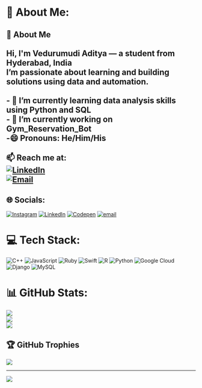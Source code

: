 # 💫 About Me:              
## 👋 About Me<br><br>Hi, I'm **Vedurumudi Aditya** — a student from **Hyderabad, India**  <br>I’m passionate about learning and building solutions using data and automation.<br><br>- 🌱 I’m currently learning **data analysis skills using Python and SQL**<br>- 💼 I’m currently working on **Gym_Reservation_Bot**<br>-😄 Pronouns: He/Him/His<br><br>📫 Reach me at:  <br>[![LinkedIn](https://img.shields.io/badge/-Vedurumudi%20Aditya-blue?logo=linkedin)](https://www.linkedin.com/in/vedurumudi-aditya/)  <br>[![Email](https://img.shields.io/badge/-adityavedurumudi@gmail.com-red?logo=gmail)](mailto:adityavedurumudi@gmail.com)<br>


## 🌐 Socials:
[![Instagram](https://img.shields.io/badge/Instagram-%23E4405F.svg?logo=Instagram&logoColor=white)](https://instagram.com/ur_hyacinth) [![LinkedIn](https://img.shields.io/badge/LinkedIn-%230077B5.svg?logo=linkedin&logoColor=white)](https://linkedin.com/in/vedurumudi-aditya) [![Codepen](https://img.shields.io/badge/Codepen-000000?logo=codepen&logoColor=white)](https://codepen.io/VedurumudiAditya) [![email](https://img.shields.io/badge/Email-D14836?logo=gmail&logoColor=white)](mailto:adityavedurumudi@gmail.com) 

# 💻 Tech Stack:
![C++](https://img.shields.io/badge/c++-%2300599C.svg?style=for-the-badge&logo=c%2B%2B&logoColor=white) ![JavaScript](https://img.shields.io/badge/javascript-%23323330.svg?style=for-the-badge&logo=javascript&logoColor=%23F7DF1E) ![Ruby](https://img.shields.io/badge/ruby-%23CC342D.svg?style=for-the-badge&logo=ruby&logoColor=white) ![Swift](https://img.shields.io/badge/swift-F54A2A?style=for-the-badge&logo=swift&logoColor=white) ![R](https://img.shields.io/badge/r-%23276DC3.svg?style=for-the-badge&logo=r&logoColor=white) ![Python](https://img.shields.io/badge/python-3670A0?style=for-the-badge&logo=python&logoColor=ffdd54) ![Google Cloud](https://img.shields.io/badge/GoogleCloud-%234285F4.svg?style=for-the-badge&logo=google-cloud&logoColor=white) ![Django](https://img.shields.io/badge/django-%23092E20.svg?style=for-the-badge&logo=django&logoColor=white) ![MySQL](https://img.shields.io/badge/mysql-4479A1.svg?style=for-the-badge&logo=mysql&logoColor=white)
# 📊 GitHub Stats:
![](https://github-readme-stats.vercel.app/api?username=Vedurumudi-Aditya&theme=dark&hide_border=false&include_all_commits=false&count_private=false)<br/>
![](https://nirzak-streak-stats.vercel.app/?user=Vedurumudi-Aditya&theme=dark&hide_border=false)<br/>
![](https://github-readme-stats.vercel.app/api/top-langs/?username=Vedurumudi-Aditya&theme=dark&hide_border=false&include_all_commits=false&count_private=false&layout=compact)

## 🏆 GitHub Trophies
![](https://github-profile-trophy.vercel.app/?username=Vedurumudi-Aditya&theme=radical&no-frame=false&no-bg=true&margin-w=4)

---
[![](https://visitcount.itsvg.in/api?id=Vedurumudi-Aditya&icon=0&color=0)](https://visitcount.itsvg.in)

<!-- Proudly created with GPRM ( https://gprm.itsvg.in ) -->
